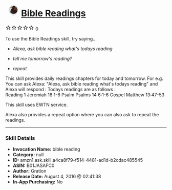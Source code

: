 # &nbsp;<img src="skill_icon" alt="Bible Readings icon" width="36"> [Bible Readings](http://alexa.amazon.com/#skills/amzn1.ask.skill.a4ca8f79-f514-4481-ad1d-b2cdac485545)
![0 stars](../../images/ic_star_border_black_18dp_1x.png)![0 stars](../../images/ic_star_border_black_18dp_1x.png)![0 stars](../../images/ic_star_border_black_18dp_1x.png)![0 stars](../../images/ic_star_border_black_18dp_1x.png)![0 stars](../../images/ic_star_border_black_18dp_1x.png) 0

To use the Bible Readings skill, try saying...

* *Alexa, ask bible reading what's todays reading*

* *tell me tomorrow's reading?*

* *repeat*

This skill provides daily readings chapters for today and tomorrow. 
For e.g. You can ask Alexa: "Alexa, ask bible reading what's todays reading" and Alexa will respond : Todays readings are as follows :  
Reading 1 Jeremiah 18:1-6
Psalm Psalms 14 6:1-6
Gospel Matthew 13:47-53

This skill uses EWTN service.

Alexa also provides a repeat option where you can also ask to repeat the readings.

***

### Skill Details

* **Invocation Name:** bible reading
* **Category:** null
* **ID:** amzn1.ask.skill.a4ca8f79-f514-4481-ad1d-b2cdac485545
* **ASIN:** B01JASAFC0
* **Author:** Gration
* **Release Date:** August 4, 2016 @ 02:41:38
* **In-App Purchasing:** No
